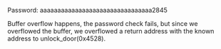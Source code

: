 Password:
aaaaaaaaaaaaaaaaaaaaaaaaaaaaaaaa2845


Buffer overflow happens, the password check fails, but since we overflowed the buffer, we overflowed a return address with
the known address to unlock_door(0x4528). 
